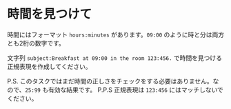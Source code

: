 # 時間を見つけて

時間にはフォーマット `hours:minutes` があります。`09:00` のように時と分は両方とも2桁の数字です。

文字列 `subject:Breakfast at 09:00 in the room 123:456.` で時間を見つける正規表現を作成してください。

P.S. このタスクではまだ時間の正しさをチェックをする必要はありません。なので、`25:99` も有効な結果です。
P.P.S 正規表現は `123:456` にはマッチしないでください。
